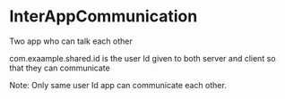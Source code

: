 # InterAppCommunication
Two app who can talk each other

com.exaample.shared.id is the user Id given to both server and client so that they can communicate

Note: Only same user Id app can communicate each other.
